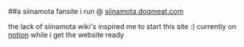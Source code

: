 ##a siinamota fansite i run @ <a href="https://siinamota.doqmeat.com" target="_blank">siinamota.doqmeat.com</a>

the lack of siinamota wiki's inspired me to start this site :)
currently on <a href="https://sepiarecord.notion.site/homepage-6242b9a7ce844610bdf2a9187a0a1bfb">notion</a> while i get the website ready
